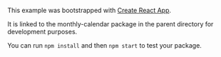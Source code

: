 This example was bootstrapped with [Create React App](https://github.com/facebook/create-react-app).

It is linked to the monthly-calendar package in the parent directory for development purposes.

You can run `npm install` and then `npm start` to test your package.
